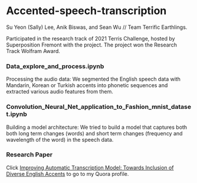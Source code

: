 # Accented-speech-transcription

Su Yeon (Sally) Lee, Anik Biswas, and Sean Wu // Team Terrific Earthlings.

Participated in the research track of 2021 Terris Challenge, hosted by Superposition Fremont with the project. The project won the Research Track Wolfram Award.


### Data_explore_and_process.ipynb 

Processing the audio data: We segmented the English speech data with Mandarin, Korean or Turkish accents into phonetic sequences and extracted various audio features from them.

### Convolution_Neural_Net_application_to_Fashion_mnist_dataset.ipynb

Building a model architecture: We tried to build a model that captures both both long term changes (words) and short term changes (frequency and wavelength of the word) in the speech data.


### Research Paper

Click [Improving Automatic Transcription Model: Towards Inclusion of Diverse English Accents](https://docs.google.com/document/d/13uek6WLQc6XkAQAWf21ybCecoP0JXFBMnii-Lt1_NMM/edit?usp=sharing) to go to my Quora profile. 
